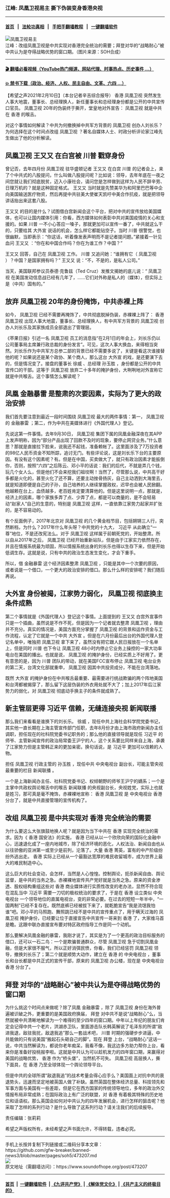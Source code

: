 ### 江峰: 凤凰卫视易主 撕下伪装变身香港央视
------------------------

#### [首页](https://github.com/gfw-breaker/banned-news3/blob/master/README.md) &nbsp;&nbsp;|&nbsp;&nbsp; [法轮功真相](https://github.com/begood0513/basic/blob/master/README.md)  &nbsp;&nbsp;|&nbsp;&nbsp; [手把手翻墙教程](https://github.com/gfw-breaker/guides/wiki)  &nbsp;&nbsp;|&nbsp;&nbsp; [一键翻墙软件](https://github.com/gfw-breaker/nogfw/blob/master/README.md)  



<div><img alt="凤凰卫视易主" src="https://img.soundofhope.org/2021-02/1612986573731.jpg"/>
<br/><figcaption class="caption">
 江峰：改组凤凰卫视是中共实现对香港完全统治的需要；拜登对华的“战略耐心”被中共认为是夺得战略优势的窗口期。（图片来源：SOH合成）
</figcaption></div><hr/>

#### [ 🎬  翻墙必看视频（YouTube热门频道、网站代理、时事热点、历史事件 ...）](https://github.com/gfw-breaker/links/blob/master/banned.md)

#### [ 💥  禁书下载（政治、经济、人权、民主自由、文革、六四 ...）](https://github.com/gfw-breaker/books/blob/master/README.md)

<div><div class="Content__Wrapper sc-1bvya0-0 grZQxZ">
 <p class="meta-top">
  <span class="meta">
   【希望之声2021年2月10日】（本台记者辛吉综合报导）
  </span>
  <ok href="/term/1043">
   香港
  </ok>
  <ok href="/term/19490">
   凤凰卫视
  </ok>
  突然发生人事大地震，董事长、总经理换人，新任董事长和总经理身份都是公开的中共宣传口官员。
  <ok href="/term/19490">
   凤凰卫视
  </ok>
  20年的伪装终于撕开，堂皇地对外宣告：
  <ok href="/term/19490">
   凤凰卫视
  </ok>
  就是中共在
  <ok href="/term/1043">
   香港
  </ok>
  的喉舌。
 </p>
 <p>
  对这个事情如何解读？中共为何撤换掉中共军方背景的
  <ok href="/term/19490">
   凤凰卫视
  </ok>
  创办人刘长乐？为何选择在这个时间点改组
  <ok href="/term/19490">
   凤凰卫视
  </ok>
  ？著名自媒体人士、时政分析评论家江峰先生做出了他的分析解读。
 </p>
 <h2>
  <ok href="/term/19490">
   凤凰卫视
  </ok>
  <ok href="/term/261856">
   王又又
  </ok>
  在白宫被
  <ok href="/term/1041">
   川普
  </ok>
  戳穿身份
 </h2>
 <p>
  曾记否，去年四月份
  <ok href="/term/19490">
   凤凰卫视
  </ok>
  驻华盛顿记者
  <ok href="/term/261856">
   王又又
  </ok>
  在白宫
  <ok href="/term/1041">
   川普
  </ok>
  的记者会上，来了个中共式的八股提问，什么叫做八股提问呢？比如说：领导，去年年底在一夜之间您就让我们彻底脱贫，迈入小康社会，请问您是怎样做到这样为人民不辞辛劳、日理万机的？就是这种固定格式。
  <ok href="/term/261856">
   王又又
  </ok>
  当时就是先赞美华为和阿里巴巴等中企向美国输送医疗物资，然后再提中共驻美大使崔天凯吁中美合作抗疫，就是把领导讲话抬出来这套八股。
 </p>
 <div class="AD_Embed__Wrap-sc-1xslmin-0 igMuqX module desktop">
  <div>
  </div>
 </div>
 <p>
  <ok href="/term/261856">
   王又又
  </ok>
  的目的是什么？试图借白宫新闻会这个平台，把对中共的宣传放给美国媒体，也可以让国内媒体引用：你看，西方媒体如何表彰中共对美国疫情的关心和支援的。如果
  <ok href="/term/1041">
   川普
  </ok>
  一不小心答应一嗓子，那就更加可以宣传一番了，中共就这么干的，只要给其
  <ok href="/term/205660">
   大外宣
  </ok>
  说话的机会，怎么样它都能钻空子。当时
  <ok href="/term/1041">
   川普
  </ok>
  很警觉，也很幽默，当即表示：“你这话，听着像发表声明而不是记者提问题。”紧接着一针见血问
  <ok href="/term/261856">
   王又又
  </ok>
  ：“你在和中国合作吗？你在为谁工作？中国？”
 </p>
 <p>
  <ok href="/term/261856">
   王又又
  </ok>
  回答，自己在
  <ok href="/term/19490">
   凤凰卫视
  </ok>
  工作。
  <ok href="/term/1041">
   川普
  </ok>
  又追问她：“谁拥有它（
  <ok href="/term/19490">
   凤凰卫视
  </ok>
  ）？中国？是国家拥有吗？”
  <ok href="/term/261856">
   王又又
  </ok>
  说：“不，不是的，是私人公司。”
 </p>
 <p>
  当天，美国联邦参议员泰德‧克鲁兹（Ted Cruz）发推文揭她的底儿说：“
  <ok href="/term/19490">
   凤凰卫视
  </ok>
  在美国发动信息战已经有几年了，……它们对外称是私人的（媒体），但实际上是（中共）国有的。”
 </p>
 <h2>
  放弃
  <ok href="/term/19490">
   凤凰卫视
  </ok>
  20年的身份掩饰，中共赤裸上阵
 </h2>
 <p>
  如今，
  <ok href="/term/19490">
   凤凰卫视
  </ok>
  已经不需要再掩饰了，中共彻底脱掉伪装，赤裸裸上阵了：
  <ok href="/term/1043">
   香港
  </ok>
  <ok href="/term/19490">
   凤凰卫视
  </ok>
  出现人事大地震，董事长、总经理换人，有中共军方背景的
  <ok href="/term/19490">
   凤凰卫视
  </ok>
  创办人刘长乐及其家族成员全部退出了管理层。
 </p>
 <p>
  《苹果日报》引述一名
  <ok href="/term/19490">
   凤凰卫视
  </ok>
  员工的消息指“在2月1日的年会上，刘长乐仍以公司董事局主席兼行政总裁的身份发言”。可见，这次人事大换血，来得相当突然。刘长乐作为中共军方总参二部的背景已经不需要多说了，关键是看这次谁接替他的呢？如果说还是某个政协、某个商人，那么这台
  <ok href="/term/205660">
   大外宣
  </ok>
  的戏，是还要演下去的，但是情况变了。接盘的董事长
  <ok href="/term/476234">
   徐威
  </ok>
  、总经理
  <ok href="/term/476669">
   孙玉胜
  </ok>
  ，身份都是公开的中共宣传口的干部。这等于
  <ok href="/term/19490">
   凤凰卫视
  </ok>
  放弃二十多年的掩护身份，大咧咧地对外宣称它就是中共喉舌。这个事情怎么解读呢？
 </p>
 <h2>
  凤凰
  <ok href="/term/476666">
   金融暴雷
  </ok>
  是整肃的次要因素，实际为了更大的政治安排
 </h2>
 <p>
  我们首先要注意到最近一段时间围绕
  <ok href="/term/19490">
   凤凰卫视
  </ok>
  最大的两件事情：第一，
  <ok href="/term/19490">
   凤凰卫视
  </ok>
  的
  <ok href="/term/476666">
   金融暴雷
  </ok>
  ；第二，作为中共在美媒体进行《外国代理人》登记。
 </p>
 <p>
  先说这第一件事情。去年9月30日，
  <ok href="/term/19490">
   凤凰卫视
  </ok>
  集团下属的凤凰金融深夜在其APP上发声明称，因为“部分产品出现了回款不及时的现象，要停止网贷业务。”什么意思？那就是直接拉下脸来，说我还不起钱，准备赖帐了。这里面涉及了7万投资者的98亿人民币资金不知所踪，追讨无门。有些评论说，这是刘长乐下台的主要原因。有没有这个因素呢？有。但是在中国，买卖做大了，就只有政治因素才能扳倒你，否则，按照“六四”之后陈云、邓小平的话说：我们的后代，不就是弄几个钱，玩几个女人么，但是他们不会来挖我们祖坟啊！当然了，尽管那么说，中共高干好多都是火化的，甚至火化了还不算，还要主动挫骨扬灰，自己主动洒到大海里去，就是知道即便是自己的子孙，自己培养的人继续掌握政权，迟早也会被人民掀翻。他越赖在台上，血债越多，老百姓肯定要清算他的。但是这里说明一点，那就是，经济上的因素，哪个家族多弄了点、少弄了点，都是可以商量的，是不会轻易动“赵家人”自己的生意的，特别是
  <ok href="/term/19490">
   凤凰卫视
  </ok>
  这样，一直依靠江家势力起家并扩张的，是不容易动的。
 </p>
 <div class="AD_Embed__Wrap-sc-1xslmin-0 igMuqX module desktop">
  <div>
  </div>
 </div>
 <p>
  有个反面例子，2017年北京对
  <ok href="/term/19490">
   凤凰卫视
  </ok>
  的几个黄金档节目，包括锵锵三人行，突然断档，为什么？2017年什么年头呀？中共党的十九大，
  <ok href="/term/1063">
   习近平
  </ok>
  从此确立“一尊”地位，不是还改宪法么。对于
  <ok href="/term/19490">
   凤凰卫视
  </ok>
  这样属于前朝死党的，开始整肃。所以自从2017年之后，
  <ok href="/term/19490">
   凤凰卫视
  </ok>
  已经开始重新站队，但是由于江家实力依然存在，并且在情报系统最为顽固，所以情报系统出身的刘长乐也得以生存下来，但是开始低调生存。这就是说，只有中共的政治生态发生变化，才会下重手。
 </p>
 <p>
  所以，借
  <ok href="/term/476666">
   金融暴雷
  </ok>
  这个经济因素整肃
  <ok href="/term/19490">
   凤凰卫视
  </ok>
  ，只能是其中一个次要的原因，或者说是一个借口，一个更大的政治安排的借口。那么什么样的安排呢？我们随后再说。
 </p>
 <h2>
  <ok href="/term/205660">
   大外宣
  </ok>
  身份被揭，江家势力弱化，
  <ok href="/term/19490">
   凤凰卫视
  </ok>
  彻底换主条件成熟
 </h2>
 <p>
  第二个事情就是《外国代理人》登记这个事情。上面提到的
  <ok href="/term/261856">
   王又又
  </ok>
  白宫外宣事件只是一个插曲，虽然说是不作不死，但是因为一个记者就去整肃
  <ok href="/term/19490">
   凤凰卫视
  </ok>
  ，理由并不充分。真实的情况是，美国方面充分掌握了
  <ok href="/term/19490">
   凤凰卫视
  </ok>
  的背景和运作资金与工作流程，认定了它就是一个中共
  <ok href="/term/205660">
   大外宣
  </ok>
  。但是在六月份最后出台的外国代理人登记名单中，唯独把
  <ok href="/term/19490">
   凤凰卫视
  </ok>
  拿下来了，虽然没有把它跟人民日报放在一个名单上，但是同时
  <ok href="/term/1041">
   川普
  </ok>
  也下令让
  <ok href="/term/19490">
   凤凰卫视
  </ok>
  48小时内停止它业务上操控的一家大功率电台在美国的播出。也就是说，
  <ok href="/term/19490">
   凤凰卫视
  </ok>
  的掩护身份，已经实质上不好用了。更有意思的是，因为
  <ok href="/term/1041">
   川普
  </ok>
  团队的带动，就在美国FCC宣布停止
  <ok href="/term/19490">
   凤凰卫视
  </ok>
  电台业务的第二天，台湾文化部就重申，
  <ok href="/term/19490">
   凤凰卫视
  </ok>
  因其中共投资成分，不能在台湾落地。
 </p>
 <p>
  既然
  <ok href="/term/205660">
   大外宣
  </ok>
  的掩护身份在中共喉舌最重要、最需要进行统战欺骗的两个阵地美国和台湾都被揭穿了，那么留下这层伪装的外衣用处就不大了；加上2017年后江家势力的弱化，对
  <ok href="/term/19490">
   凤凰卫视
  </ok>
  彻底动手换主子的条件就成熟了。
 </p>
 <h2>
  新主管层更得
  <ok href="/term/1063">
   习近平
  </ok>
  信赖，无缝连接央视
  <ok href="/term/62969">
   新闻联播
  </ok>
 </h2>
 <p>
  那么我们来看看是谁换下的刘长乐。
  <ok href="/term/476234">
   徐威
  </ok>
  ，现任中共上海社会科学院党委书记，其实他一直长期在上海主管宣传部门任职，去年8月份才由上海市政府新闻办主任调职，担任现在的社科院党委书记职务的；那么他的直接领导就是现任
  <ok href="/term/1063">
   习近平
  </ok>
  的师爷、主管新闻宣传的政治局常委王沪宁的人，这个关系要比同样来自上海，承袭了江家势力但是主管韩正来的更加亲密。换句话说，是
  <ok href="/term/1063">
   习近平
  </ok>
  更加可以信赖的人物。
 </p>
 <p>
  担任
  <ok href="/term/19490">
   凤凰卫视
  </ok>
  行政主管的
  <ok href="/term/476669">
   孙玉胜
  </ok>
  ，现任中共
  <ok href="/term/22995">
   中央电视台
  </ok>
  副台长，可能主管央视最重要的栏目
  <ok href="/term/62969">
   新闻联播
  </ok>
  。
 </p>
 <p>
  一个是上海新闻办主任、社科院党委书记、权倾朝野的师爷王沪宁的嫡系；一个是主掌中共政权舆论喉舌中的喉舌
  <ok href="/term/62969">
   新闻联播
  </ok>
  的央视副台长，央视姓党，实际上也就是姓习，那可真是毫不掩饰，赤裸裸地宣称：
  <ok href="/term/1043">
   香港
  </ok>
  <ok href="/term/19490">
   凤凰卫视
  </ok>
  是
  <ok href="/term/22995">
   中央电视台
  </ok>
  <ok href="/term/1043">
   香港
  </ok>
  分台了，就是中共直接管理的宣传机构了。
 </p>
 <h2>
  改组
  <ok href="/term/19490">
   凤凰卫视
  </ok>
  是中共实现对
  <ok href="/term/1043">
   香港
  </ok>
  完全统治的需要
 </h2>
 <p>
  为什么要这么大张旗鼓地换人呢？就是因为当下中共在
  <ok href="/term/1043">
   香港
  </ok>
  实现完全统治的需求。因为《
  <ok href="/term/1043">
   香港
  </ok>
  国安法》的实施，
  <ok href="/term/1043">
   香港
  </ok>
  已经从以一个欣欣向荣的国际化金融中心，迅速退化成了一座内地城市，除了经济环境的恶化，人权法治、新闻自由也从以往骄傲的亚洲第一或至少是前列，沦落了。大量
  <ok href="/term/1043">
   香港
  </ok>
  菁英，富有的中产阶级纷纷外逃出走。
  <ok href="/term/1043">
   香港
  </ok>
  实际上已经从一个最豁达宽厚的难民收留城市，成为世界上最大的难民制造中心。
 </p>
 <div class="AD_Embed__Wrap-sc-1xslmin-0 igMuqX module desktop">
  <div>
  </div>
 </div>
 <p>
  这么巨大的社会变动，会怎样，当然是人心惶惶。控制舆论，扼杀新闻自由、舆论监督，是中共的当务之急。赤裸裸地宣传共产党好就是当务之急。原来的资金渗透、股权结构重组这些对
  <ok href="/term/1043">
   香港
  </ok>
  商业媒体进行实质性改变的老办法，显然不符合现在混乱当中
  <ok href="/term/1063">
   习近平
  </ok>
  需要一刀切的极权统治的要求了，于是在
  <ok href="/term/1043">
   香港
  </ok>
  设立类似
  <ok href="/term/22995">
   中央电视台
  </ok>
  一个领导地位的直属电视台，变的非常必要。在过去的短短一年半中，“一国两制”已经不复存在。既然底裤已经被拔下来了，就乾脆宣告“我是流氓我怕谁”吧。邓小平的马照跑、舞照跳已经不是中共的宣传重点了，用于瞒天过海的
  <ok href="/term/19490">
   凤凰卫视
  </ok>
  掩护身份，已经要让位于直接宣告中共宣传一哥来到
  <ok href="/term/1043">
   香港
  </ok>
  了，大家维马首是瞻。这跟中联办直接宣布要对特区政府指导工作是同一个动机。
 </p>
 <p>
  那么要解决凤凰金融的暴雷，我刚才说了，其实是为了一个更高的政治目标服务的借口，还可以一石二鸟：一个是欺骗普通群众，尽管
  <ok href="/term/19490">
   凤凰卫视
  </ok>
  急于切割凤凰金融，但是大家很不服气，所以正好消弭民愤，你看，我们已经惩罚
  <ok href="/term/19490">
   凤凰卫视
  </ok>
  领导，撤换刘长乐了；第二个就是顺势大动作，建立在
  <ok href="/term/1043">
   香港
  </ok>
  的
  <ok href="/term/22995">
   中央电视台
  </ok>
  ，董事长和台长都是中共正式的宣传干部，原来的
  <ok href="/term/19490">
   凤凰卫视
  </ok>
  办公楼，现在是
  <ok href="/term/22995">
   中央电视台
  </ok>
  <ok href="/term/1043">
   香港
  </ok>
  分台了。
 </p>
 <h2>
  <ok href="/term/3365">
   拜登
  </ok>
  对华的“战略耐心”被中共认为是夺得战略优势的窗口期
 </h2>
 <p>
  为什么挑这个时间点来做呢？除了凤凰
  <ok href="/term/476666">
   金融暴雷
  </ok>
  ，除了
  <ok href="/term/19490">
   凤凰卫视
  </ok>
  身份在海外普遍被识破之外，更重要的是美国政府换届，
  <ok href="/term/3365">
   拜登
  </ok>
  对中共不是说“战略耐心”么，当然就被中共清晰地解读为一个难得的至少四年的窗口期。中年以上年纪的朋友们肯定会记得中共一个老片，洪湖赤卫队，里面游击队长韩英解说了毛泽东的所谓“敌进我退，敌驻我扰，敌退我追”那么一套战术吧，
  <ok href="/term/1041">
   川普
  </ok>
  时期的强硬步步进逼，中共能做的只有说美国“搬起石头砸自己的脚”。现在
  <ok href="/term/3365">
   拜登
  </ok>
  上台，“战略耐心”这话一说，中共当然解读为，都说你老年痴呆，我看不像，我这边多方助力帮你上台，看来你是准备好投桃报李啦。这就是中共认为可以趁机发力的四年窗口期，来赢得对美国的战略优势，
  <ok href="/term/1043">
   香港
  </ok>
  作为“桥头堡”，当然机不可失。
  <ok href="/term/19490">
   凤凰卫视
  </ok>
  高层换人，撕下面具，在
  <ok href="/term/1043">
   香港
  </ok>
  乃至全球体现一个舆论领导平台。
 </p>
 <p>
  但是中共的全球所谓“敌退我追”的战术考量会得心应手么？美国面上对抗中共的衰退势头，迅速而坚定地被英国人做了补缺。虽然英国在整体经济总量、科技领先和军事方面与美国有一些差距，但是它在西方国家的传统领导地位，多年的政治外交情报布局非常成熟；在国际政治上有广泛的联盟，对
  <ok href="/term/1043">
   香港
  </ok>
  有着极其特殊的历史地位和话语权。那么英国会如何对中共认为的四年发展机会，进行怎样的狙击呢？他采取了怎样的系列行动？是什么导致了这系列行动？请关注我们的后续报导。
 </p>
 <div class="soh-embed">
  <div class="soh-embed-inner">
   <div class="iframely-embed">
    <div class="iframely-responsive">
    </div>
   </div>
  </div>
 </div>
 <p class="meta-btm">
  责任编辑：张莉莉
 </p>
 <p class="meta-btm">
  希望之声版权所有，未经希望之声书面允许，不得转载，违者必究。
 </p>
</div>
</div>
<hr/>
手机上长按并复制下列链接或二维码分享本文章：<br/>
https://github.com/gfw-breaker/banned-news3/blob/master/pages/soh5/473207.md <br/>
<a href='https://github.com/gfw-breaker/banned-news3/blob/master/pages/soh5/473207.md'><img src='https://github.com/gfw-breaker/banned-news3/blob/master/pages/soh5/473207.md.png'/></a> <br/>
原文地址（需翻墙访问）：https://www.soundofhope.org/post/473207


------------------------
#### [首页](https://github.com/gfw-breaker/banned-news3/blob/master/README.md) &nbsp;|&nbsp; [一键翻墙软件](https://github.com/gfw-breaker/nogfw/blob/master/README.md) &nbsp;| [《九评共产党》](https://github.com/gfw-breaker/9ping.md/blob/master/README.md#九评之一评共产党是什么) | [《解体党文化》](https://github.com/gfw-breaker/jtdwh.md/blob/master/README.md) | [《共产主义的终极目的》](https://github.com/gfw-breaker/gczydzjmd.md/blob/master/README.md)


<img src='http://gfw-breaker.win/banned-news3/pages/soh5/473207.md' width='0px' height='0px'/>